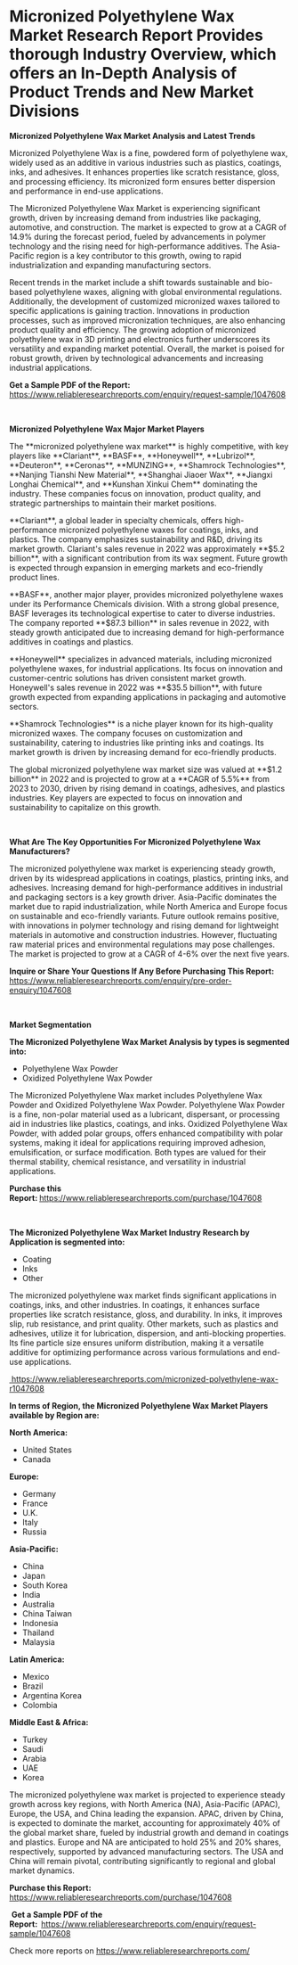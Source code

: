 <p><h1>Micronized Polyethylene Wax Market Research Report Provides thorough Industry Overview, which offers an In-Depth Analysis of Product Trends and New Market Divisions</h1></p><p><strong>Micronized Polyethylene Wax Market Analysis and Latest Trends</strong></p>
<p><p>Micronized Polyethylene Wax is a fine, powdered form of polyethylene wax, widely used as an additive in various industries such as plastics, coatings, inks, and adhesives. It enhances properties like scratch resistance, gloss, and processing efficiency. Its micronized form ensures better dispersion and performance in end-use applications.</p><p>The Micronized Polyethylene Wax Market is experiencing significant growth, driven by increasing demand from industries like packaging, automotive, and construction. The market is expected to grow at a CAGR of 14.9% during the forecast period, fueled by advancements in polymer technology and the rising need for high-performance additives. The Asia-Pacific region is a key contributor to this growth, owing to rapid industrialization and expanding manufacturing sectors.</p><p>Recent trends in the market include a shift towards sustainable and bio-based polyethylene waxes, aligning with global environmental regulations. Additionally, the development of customized micronized waxes tailored to specific applications is gaining traction. Innovations in production processes, such as improved micronization techniques, are also enhancing product quality and efficiency. The growing adoption of micronized polyethylene wax in 3D printing and electronics further underscores its versatility and expanding market potential. Overall, the market is poised for robust growth, driven by technological advancements and increasing industrial applications.</p></p>
<p><strong>Get a Sample PDF of the Report:&nbsp;</strong> <a href="https://www.reliableresearchreports.com/enquiry/request-sample/1047608?utm_campaign=2183&utm_medium=2&utm_source=Github&utm_content=ia&utm_term=26012025&utm_id=micronized-polyethylene-wax">https://www.reliableresearchreports.com/enquiry/request-sample/1047608</a></p>
<p>&nbsp;</p>
<p><strong>Micronized Polyethylene Wax Major Market Players</strong></p>
<p><p>The **micronized polyethylene wax market** is highly competitive, with key players like **Clariant**, **BASF**, **Honeywell**, **Lubrizol**, **Deuteron**, **Ceronas**, **MUNZING**, **Shamrock Technologies**, **Nanjing Tianshi New Material**, **Shanghai Jiaoer Wax**, **Jiangxi Longhai Chemical**, and **Kunshan Xinkui Chem** dominating the industry. These companies focus on innovation, product quality, and strategic partnerships to maintain their market positions.</p><p>**Clariant**, a global leader in specialty chemicals, offers high-performance micronized polyethylene waxes for coatings, inks, and plastics. The company emphasizes sustainability and R&D, driving its market growth. Clariant's sales revenue in 2022 was approximately **$5.2 billion**, with a significant contribution from its wax segment. Future growth is expected through expansion in emerging markets and eco-friendly product lines.</p><p>**BASF**, another major player, provides micronized polyethylene waxes under its Performance Chemicals division. With a strong global presence, BASF leverages its technological expertise to cater to diverse industries. The company reported **$87.3 billion** in sales revenue in 2022, with steady growth anticipated due to increasing demand for high-performance additives in coatings and plastics.</p><p>**Honeywell** specializes in advanced materials, including micronized polyethylene waxes, for industrial applications. Its focus on innovation and customer-centric solutions has driven consistent market growth. Honeywell's sales revenue in 2022 was **$35.5 billion**, with future growth expected from expanding applications in packaging and automotive sectors.</p><p>**Shamrock Technologies** is a niche player known for its high-quality micronized waxes. The company focuses on customization and sustainability, catering to industries like printing inks and coatings. Its market growth is driven by increasing demand for eco-friendly products.</p><p>The global micronized polyethylene wax market size was valued at **$1.2 billion** in 2022 and is projected to grow at a **CAGR of 5.5%** from 2023 to 2030, driven by rising demand in coatings, adhesives, and plastics industries. Key players are expected to focus on innovation and sustainability to capitalize on this growth.</p></p>
<p>&nbsp;</p>
<p><strong>What Are The Key Opportunities For Micronized Polyethylene Wax Manufacturers?</strong></p>
<p><p>The micronized polyethylene wax market is experiencing steady growth, driven by its widespread applications in coatings, plastics, printing inks, and adhesives. Increasing demand for high-performance additives in industrial and packaging sectors is a key growth driver. Asia-Pacific dominates the market due to rapid industrialization, while North America and Europe focus on sustainable and eco-friendly variants. Future outlook remains positive, with innovations in polymer technology and rising demand for lightweight materials in automotive and construction industries. However, fluctuating raw material prices and environmental regulations may pose challenges. The market is projected to grow at a CAGR of 4-6% over the next five years.</p></p>
<p><strong>Inquire or Share Your Questions If Any Before Purchasing This Report:</strong> <a href="https://www.reliableresearchreports.com/enquiry/pre-order-enquiry/1047608?utm_campaign=2183&utm_medium=2&utm_source=Github&utm_content=ia&utm_term=26012025&utm_id=micronized-polyethylene-wax">https://www.reliableresearchreports.com/enquiry/pre-order-enquiry/1047608</a></p>
<p>&nbsp;</p>
<p><strong>Market Segmentation</strong></p>
<p><strong>The Micronized Polyethylene Wax Market Analysis by types is segmented into:</strong></p>
<p><ul><li>Polyethylene Wax Powder</li><li>Oxidized Polyethylene Wax Powder</li></ul></p>
<p><p>The Micronized Polyethylene Wax market includes Polyethylene Wax Powder and Oxidized Polyethylene Wax Powder. Polyethylene Wax Powder is a fine, non-polar material used as a lubricant, dispersant, or processing aid in industries like plastics, coatings, and inks. Oxidized Polyethylene Wax Powder, with added polar groups, offers enhanced compatibility with polar systems, making it ideal for applications requiring improved adhesion, emulsification, or surface modification. Both types are valued for their thermal stability, chemical resistance, and versatility in industrial applications.</p></p>
<p><strong>Purchase this Report:&nbsp;</strong><a href="https://www.reliableresearchreports.com/purchase/1047608?utm_campaign=2183&utm_medium=2&utm_source=Github&utm_content=ia&utm_term=26012025&utm_id=micronized-polyethylene-wax">https://www.reliableresearchreports.com/purchase/1047608</a></p>
<p>&nbsp;</p>
<p><strong>The Micronized Polyethylene Wax Market Industry Research by Application is segmented into:</strong></p>
<p><ul><li>Coating</li><li>Inks</li><li>Other</li></ul></p>
<p><p>The micronized polyethylene wax market finds significant applications in coatings, inks, and other industries. In coatings, it enhances surface properties like scratch resistance, gloss, and durability. In inks, it improves slip, rub resistance, and print quality. Other markets, such as plastics and adhesives, utilize it for lubrication, dispersion, and anti-blocking properties. Its fine particle size ensures uniform distribution, making it a versatile additive for optimizing performance across various formulations and end-use applications.</p></p>
<p><a href="https://www.reliableresearchreports.com/micronized-polyethylene-wax-r1047608?utm_campaign=2183&utm_medium=2&utm_source=Github&utm_content=ia&utm_term=26012025&utm_id=micronized-polyethylene-wax">&nbsp;https://www.reliableresearchreports.com/micronized-polyethylene-wax-r1047608</a></p>
<p><strong>In terms of Region, the Micronized Polyethylene Wax Market Players available by Region are:</strong></p>
<p>
    <p> <strong> North America: </strong>
        <ul>
            <li>United States</li>
            <li>Canada</li>
        </ul>
        </p> 
    <p> <strong> Europe: </strong>
        <ul>
            <li>Germany</li>
            <li>France</li>
            <li>U.K.</li>
            <li>Italy</li>
            <li>Russia</li>
        </ul>
        </p> 
    <p> <strong> Asia-Pacific: </strong>
        <ul>
            <li>China</li>
            <li>Japan</li>
            <li>South Korea</li>
            <li>India</li>
            <li>Australia</li>
            <li>China Taiwan</li>
            <li>Indonesia</li>
            <li>Thailand</li>
            <li>Malaysia</li>
        </ul>
        </p> 
    <p> <strong> Latin America: </strong>
        <ul>
            <li>Mexico</li>
            <li>Brazil</li>
            <li>Argentina Korea</li>
            <li>Colombia</li>
        </ul>
        </p> 
    <p> <strong> Middle East & Africa: </strong>
        <ul>
            <li>Turkey</li>
            <li>Saudi</li>
            <li>Arabia</li>
            <li>UAE</li>
            <li>Korea</li>
        </ul>
    </p>
    </p>
<p><p>The micronized polyethylene wax market is projected to experience steady growth across key regions, with North America (NA), Asia-Pacific (APAC), Europe, the USA, and China leading the expansion. APAC, driven by China, is expected to dominate the market, accounting for approximately 40% of the global market share, fueled by industrial growth and demand in coatings and plastics. Europe and NA are anticipated to hold 25% and 20% shares, respectively, supported by advanced manufacturing sectors. The USA and China will remain pivotal, contributing significantly to regional and global market dynamics.</p></p>
<p><strong>Purchase this Report: </strong><a href="https://www.reliableresearchreports.com/purchase/1047608?utm_campaign=2183&utm_medium=2&utm_source=Github&utm_content=ia&utm_term=26012025&utm_id=micronized-polyethylene-wax">https://www.reliableresearchreports.com/purchase/1047608</a></p>
<p>&nbsp;<strong>Get a Sample PDF of the Report:&nbsp;&nbsp;</strong><a href="https://www.reliableresearchreports.com/enquiry/request-sample/1047608?utm_campaign=2183&utm_medium=2&utm_source=Github&utm_content=ia&utm_term=26012025&utm_id=micronized-polyethylene-wax">https://www.reliableresearchreports.com/enquiry/request-sample/1047608</a></p>
<p><strong></strong></p>
<p>Check more reports on <a href="https://www.reliableresearchreports.com/?utm_campaign=2183&utm_medium=2&utm_source=Github&utm_content=ia&utm_term=26012025&utm_id=micronized-polyethylene-wax">https://www.reliableresearchreports.com/</a></p>
